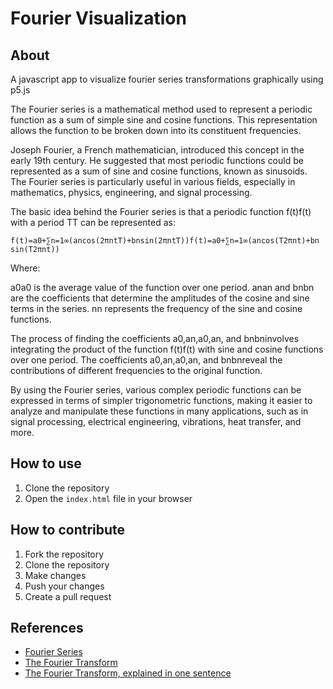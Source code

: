 # Fourier Visualization

## About

A javascript app to visualize fourier series transformations graphically using p5.js

The Fourier series is a mathematical method used to represent a periodic function as a sum of simple sine and cosine functions. This representation allows the function to be broken down into its constituent frequencies.

Joseph Fourier, a French mathematician, introduced this concept in the early 19th century. He suggested that most periodic functions could be represented as a sum of sine and cosine functions, known as sinusoids. The Fourier series is particularly useful in various fields, especially in mathematics, physics, engineering, and signal processing.

The basic idea behind the Fourier series is that a periodic function f(t)f(t) with a period TT can be represented as:

    f(t)=a0+∑n=1∞(ancos⁡(2πntT)+bnsin⁡(2πntT))f(t)=a0​+∑n=1∞​(an​cos(T2πnt​)+bn​sin(T2πnt​))

Where:

a0a0​ is the average value of the function over one period.
anan​ and bnbn​ are the coefficients that determine the amplitudes of the cosine and sine terms in the series.
nn represents the frequency of the sine and cosine functions.

The process of finding the coefficients a0,an,a0​,an​, and bnbn​ involves integrating the product of the function f(t)f(t) with sine and cosine functions over one period. The coefficients a0,an,a0​,an​, and bnbn​ reveal the contributions of different frequencies to the original function.

By using the Fourier series, various complex periodic functions can be expressed in terms of simpler trigonometric functions, making it easier to analyze and manipulate these functions in many applications, such as in signal processing, electrical engineering, vibrations, heat transfer, and more.

## How to use

1. Clone the repository
2. Open the `index.html` file in your browser

## How to contribute

1. Fork the repository
2. Clone the repository
3. Make changes
4. Push your changes
5. Create a pull request

## References

- [Fourier Series](https://en.wikipedia.org/wiki/Fourier_series)
- [The Fourier Transform](https://betterexplained.com/articles/an-interactive-guide-to-the-fourier-transform/)
- [The Fourier Transform, explained in one sentence](https://www.youtube.com/watch?v=spUNpyF58BY)
